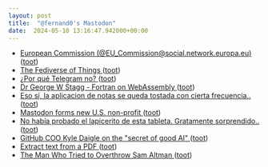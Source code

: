 ```yaml
---
layout: post
title:  "@fernand0's Mastodon"
date:  2024-05-10 13:16:47.942000+00:00
---
```

*  [European Commission (@EU_Commission@social.network.europa.eu) ](https://social.network.europa.eu/@EU_Commission/11233862655880597) ([toot](https://mastodon.social/@fernand0/112416981512532856))
*  [The Fediverse of Things ](https://shkspr.mobi/blog/2024/04/the-fediverse-of-things) ([toot](https://mastodon.social/@fernand0/112416776040023047))
*  [¿Por qué Telegram no? ](https://gvisoc.com/por-que-telegram-no) ([toot](https://mastodon.social/@fernand0/112416550569494162))
*  [Dr George W Stagg - Fortran on WebAssembly ](https://gws.phd/posts/fortran_wasm) ([toot](https://mastodon.social/@fernand0/112416364115852597))
*  [Eso sí, la aplicacion de notas se queda tostada con cierta frecuencia.. ](https://mastodon.social/@fernand0/112416053283937643) ([toot](https://mastodon.social/@fernand0/112416053283937643))
*  [Mastodon forms new U.S. non-profit ](https://blog.joinmastodon.org/2024/04/mastodon-forms-new-u.s.-non-profit) ([toot](https://mastodon.social/@fernand0/112416049172221530))
*  [No había probado el lapicerito de esta tableta. Gratamente sorprendido.. ](https://mastodon.social/@fernand0/112415913179313643) ([toot](https://mastodon.social/@fernand0/112415913179313643))
*  [GitHub COO Kyle Daigle on the "secret of good AI" ](https://bigthink.com/business/github-coo-kyle-daigle-on-the-secret-of-good-ai) ([toot](https://mastodon.social/@fernand0/112415840201951242))
*  [Extract text from a PDF ](https://www.johndcook.com/blog/2024/04/20/extract-text-from-a-pdf) ([toot](https://mastodon.social/@fernand0/112415684139238413))
*  [The Man Who Tried to Overthrow Sam Altman ](https://www.theatlantic.com/technology/archive/2023/11/openai-ilya-sutskever-sam-altman-fired/676072) ([toot](https://mastodon.social/@fernand0/112414203969466379))
